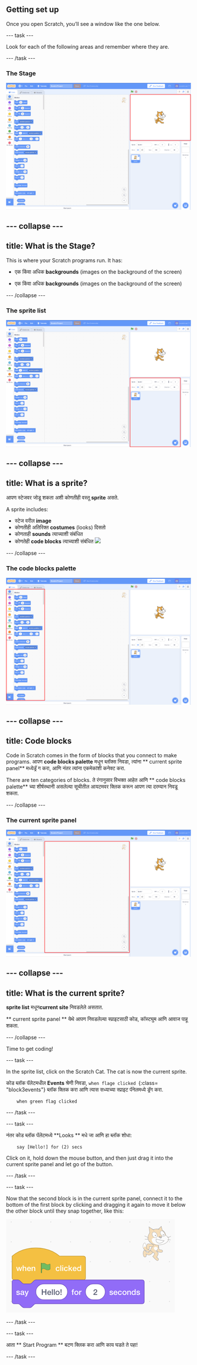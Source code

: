 ## Getting set up

Once you open Scratch, you’ll see a window like the one below.

\--- task \---

Look for each of the following areas and remember where they are.

\--- /task \---

### The Stage

![Scratch window with the stage highlighted](images/hlStage.png)

## \--- collapse \---

## title: What is the Stage?

This is where your Scratch programs run. It has:

* एक किंवा अधिक **backgrounds** \(images on the background of the screen\)

* एक किंवा अधिक **backgrounds** \(images on the background of the screen\)

\--- /collapse \---

### The sprite list

![Scratch window with the sprite list highlighted](images/hlSpriteList.png)

## \--- collapse \---

## title: What is a sprite?

आपण स्टेजवर जोडू शकता अशी कोणतीही वस्तू **sprite** असते.

A sprite includes:

* स्टेज वरील **image**
* कोणतीही अतिरिक्त **costumes** \(looks\) दिसतो
* कोणताही **sounds** त्याच्याशी संबंधित
* कोणतेही **code blocks** त्याच्याशी संबंधित ![](images/setup2.png)

\--- /collapse \---

### The code blocks palette

![Scratch window with the blocks pallet highlighted](images/hlBlocksPalette.png)

## \--- collapse \---

## title: Code blocks

Code in Scratch comes in the form of blocks that you connect to make programs. आपण **code blocks palette** मधून ब्लॉक्स निवडा, त्यांना ** current sprite panel** मध्येड्रॅ ग करा, आणि नंतर त्यांना एकमेकांशी कनेक्ट करा.

There are ten categories of blocks. ते रंगानुसार विभक्त आहेत आणि ** code blocks palette** च्या शीर्षस्थानी असलेल्या सूचीतील आयटमवर क्लिक करून आपण त्या दरम्यान निवडू शकता.

\--- /collapse \---

### The current sprite panel

![Scratch window with the current sprite panel highlighted](images/hlCurrentSpritePanel.png)

## \--- collapse \---

## title: What is the current sprite?

**sprite list** मधून**current site** निवडलेले असतात.

** current sprite panel ** येथे आपण निवडलेल्या स्प्राइटसाठी कोड, कॉस्ट्युम आणि आवाज पाहू शकता.

\--- /collapse \---

Time to get coding!

\--- task \---

In the sprite list, click on the Scratch Cat. The cat is now the current sprite.

कोड ब्लॉक पॅलेटमधील **Events** श्रेणी निवडा, `when flage clicked `{:class= "block3events"} ब्लॉक क्लिक करा आणि त्यास सध्याच्या स्प्राइट पॅनेलमध्ये ड्रॅग करा.

```blocks3
    when green flag clicked
```

\--- /task \---

\--- task \---

नंतर कोड ब्लॉक पॅलेटमध्ये **Looks ** मधे जा आणि हा ब्लॉक शोधा:

```blocks3
    say [Hello!] for (2) secs
```

Click on it, hold down the mouse button, and then just drag it into the current sprite panel and let go of the button.

\--- /task \---

\--- task \---

Now that the second block is in the current sprite panel, connect it to the bottom of the first block by clicking and dragging it again to move it below the other block until they snap together, like this:

![](images/setup3.png)

\--- /task \---

\--- task \---

आता ** Start Program ** बटण क्लिक करा आणि काय घडते ते पहा!

\--- /task \---
